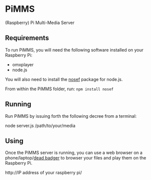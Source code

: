 # PiMMS

(Raspberry) Pi Multi-Media Server

## Requirements

To run PiMMS, you will need the following software installed on your Raspberry Pi:

* omxplayer
* node.js

You will also need to install the [nosef](http://search.npmjs.org/#/nosef) package for node.js.

From within the PiMMS folder, run: `npm install nosef`

## Running

Run PiMMS by issuing forth the following decree from a terminal:

  node server.js /path/to/your/media

## Using

Once the PiMMS server is running, you can use a web browser on a phone/laptop/[dead badger](http://www.strangehorizons.com/2004/20040405/badger.shtml) to browser your files and play them on the Raspberry Pi.

  http://IP address of your raspberry pi/

